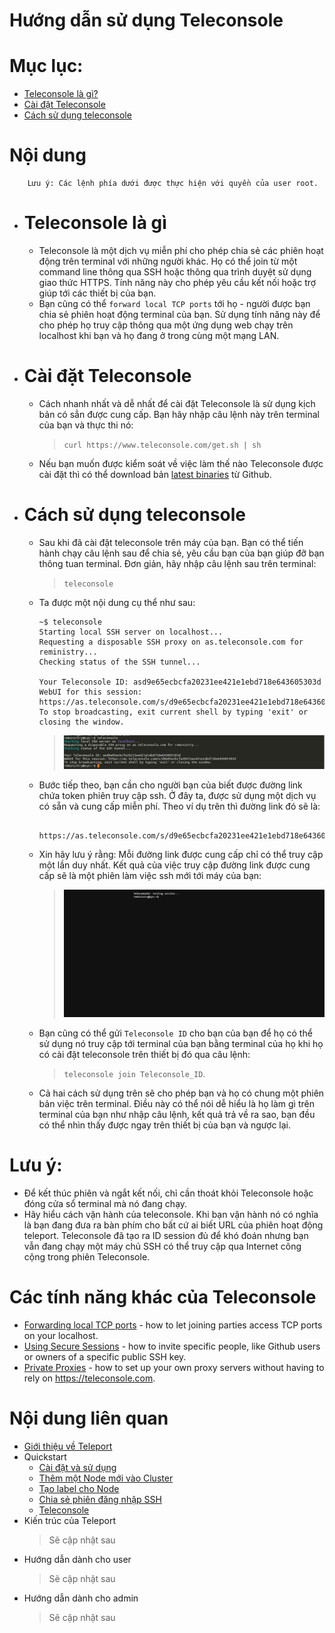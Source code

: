 # Hướng dẫn sử dụng Teleconsole

# Mục lục:

- [Teleconsole là gì?](#whatis)
- [Cài đặt Teleconsole](#settings)
- [Cách sử dụng teleconsole](#used)



# Nội dung
		Lưu ý: Các lệnh phía dưới được thực hiện với quyền của user root.


- # <a name="whatis">Teleconsole là gì</a>

	+ Teleconsole là một dịch vụ miễn phí cho phép chia sẻ các phiên hoạt động trên terminal với những người khác. Họ có thể join từ một command line thông qua SSH hoặc thông qua trình duyệt sử dụng giao thức HTTPS. Tính năng này cho phép yêu cầu kết nối hoặc trợ giúp tới các thiết bị của bạn.
	+ Bạn cũng có thể `forward local TCP ports` tới họ - người được bạn chia sẻ phiên hoạt động terminal của bạn. Sử dụng tính năng này để cho phép họ truy cập thông qua một ứng dụng web chạy trên localhost khi bạn và họ đang ở trong cùng một mạng LAN.

- # <a name="settings">Cài đặt Teleconsole</a>

	+ Cách nhanh nhất và dễ nhất để cài đặt Teleconsole là sử dụng kịch bản có sẳn được cung cấp. Bạn hãy nhập câu lệnh này trên terminal của bạn và thực thi nó:
		> `curl https://www.teleconsole.com/get.sh | sh`

	+ Nếu bạn muốn được kiểm soát về việc làm thế nào Teleconsole được cài đặt thì có thể download bản [latest binaries](https://github.com/gravitational/teleconsole/releases) từ Github.

- # <a name="used">Cách sử dụng teleconsole</a>
	
	+ Sau khi đã cài đặt teleconsole trên máy của bạn. Bạn có thể tiến hành chạy câu lệnh sau để chia sẻ, yêu cầu bạn của bạn giúp đỡ bạn thông tuan terminal. Đơn giản, hãy nhập câu lệnh sau trên terminal:
		> `teleconsole`

	+ Ta được một nội dung cụ thể như sau:

          ~$ teleconsole
          Starting local SSH server on localhost...
          Requesting a disposable SSH proxy on as.teleconsole.com for reministry...
          Checking status of the SSH tunnel...

          Your Teleconsole ID: asd9e65ecbcfa20231ee421e1ebd718e643605303d
          WebUI for this session: https://as.teleconsole.com/s/d9e65ecbcfa20231ee421e1ebd718e643605303d
          To stop broadcasting, exit current shell by typing 'exit' or closing the window.
		
		> ![teleconsole](../../Pictures/Teleport/Quickstart/teleconsole.png)

	+ Bước tiếp theo, bạn cần cho người bạn của biết được đường link chứa token phiên truy cập ssh. Ở đây ta, được sử dụng một dịch vụ có sẵn và cung cấp miễn phí. Theo ví dụ trên thì đường link đó sẽ là: 

		  	https://as.teleconsole.com/s/d9e65ecbcfa20231ee421e1ebd718e643605303d

	+ Xin hãy lưu ý rằng: Mỗi đường link được cung cấp chỉ có thể truy cập một lần duy nhất. Kết quả của việc truy cập đường link được cung cấp sẽ là một phiên làm việc ssh mới tới máy của bạn:
      > ![web-service](../../Pictures/Teleport/Quickstart/web-ser.png)

    + Bạn cũng có thể gửi `Teleconsole ID` cho bạn của bạn để họ có thể sử dụng nó truy cập tới terminal của bạn bằng terminal của họ khi họ có cài đặt teleconsole trên thiết bị đó qua câu lệnh:
		> `teleconsole join Teleconsole_ID`.

	+ Cả hai cách sử dụng trên sẽ cho phép bạn và họ có chung một phiên bản việc trên terminal. Điều này có thể nói dễ hiểu là họ làm gì trên terminal của bạn như nhập câu lệnh, kết quả trả về ra sao, bạn đều có thể nhìn thấy được ngay trên thiết bị của bạn và ngược lại.

# Lưu ý:

- Để kết thúc phiên và ngắt kết nối, chỉ cần thoát khỏi Teleconsole hoặc đóng cửa sổ terminal mà nó đang chạy.
- Hãy hiểu cách vận hành của teleconsole. Khi bạn vận hành nó có nghĩa là bạn đang đưa ra bàn phím cho bất cứ ai biết URL của phiên hoạt động teleport. Teleconsole đã tạo ra ID session đủ để khó đoán nhưng bạn vẫn đang chạy một máy chủ SSH có thể truy cập qua Internet công cộng trong phiên Teleconsole.

# Các tính năng khác của Teleconsole

- [Forwarding local TCP ports](../forwarding-local-tcp-ports.md) - how to let joining parties access TCP ports on your localhost.
- [Using Secure Sessions](../teleconsole/using-secure-sessions) - how to invite specific people, like Github users or owners of a specific public SSH key.
- [Private Proxies](../teleconsole/private-proxies.md) - how to set up your own proxy servers without having to rely on https://teleconsole.com.

# Nội dung liên quan

- [Giới thiệu về Teleport](../README.md#about)
- Quickstart
	- [Cài đặt và sử dụng](installation.md)
	- [Thêm một Node mới vào Cluster](add-nodes.md#add-nodes)
	- [Tạo label cho Node](add-nodes.md#add-label)
	- [Chia sẻ phiên đăng nhập SSH](sharing-ssh)
	- [Teleconsole](teleconsole.md)
- Kiến trúc của Teleport
	> Sẽ cập nhật sau
- Hướng dẫn dành cho user
	> Sẽ cập nhật sau
- Hướng dẫn dành cho admin
	> Sẽ cập nhật sau